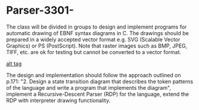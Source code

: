 # Parser-3301-

The class will be divided in groups to design and implement programs for automatic drawing of EBNF syntax diagrams in C. The drawings should be prepared in a widely accepted vector format e.g. SVG (Scalable Vector Graphics) or PS (PostScript). Note that raster images such as BMP, JPEG, TIFF, etc. are ok for testing but cannot be converted to a vector format.

[alt tag](https://github.com/vishal0027/Interpreter/blob/master/RDP.png "image")

The design and implementation should follow the approach outlined on p.171: "2. Design a state transition diagram that describes the token patterns of the language and write a program that implements the diagram", implement a Recursive-Descent Parser (RDP) for the language, extend the RDP with interpreter drawing functionality.
